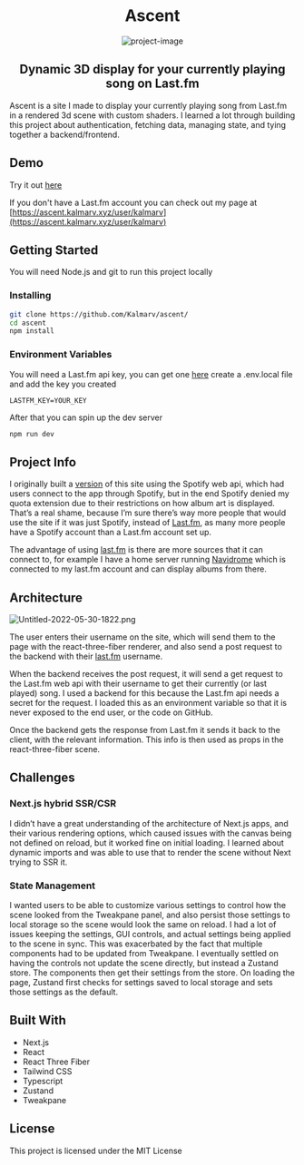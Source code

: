 <h1 align="center" id="title">Ascent</h1>

<p align="center"><img src="https://i.imgur.com/gJY1VJu.jpg" alt="project-image"></p>

<h2 id="description" align="center">Dynamic 3D display for your currently playing song on Last.fm</h2>

Ascent is a site I made to display your currently playing song from Last.fm in a rendered 3d scene with custom shaders. I learned a lot through building this project about authentication, fetching data, managing state, and tying together a backend/frontend.

## Demo

Try it out [here](https://ascent.kalmarv.xyz/)

If you don't have a Last.fm account you can check out my page at [https://ascent.kalmarv.xyz/user/kalmarv](https://ascent.kalmarv.xyz/user/kalmarv)

## Getting Started

You will need Node.js and git to run this project locally

### Installing

```bash
git clone https://github.com/Kalmarv/ascent/
cd ascent
npm install
```

### Environment Variables

You will need a Last.fm api key, you can get one [here](https://www.last.fm/api/account/create)
create a .env.local file and add the key you created
```
LASTFM_KEY=YOUR_KEY
```
After that you can spin up the dev server
```bash
npm run dev
```

## Project Info

I originally built a [version](https://github.com/Kalmarv/Synify) of this site using the Spotify web api, which had users connect to the app through Spotify, but in the end Spotify denied my quota extension due to their restrictions on how album art is displayed. That’s a real shame, because I’m sure there’s way more people that would use the site if it was just Spotify, instead of [Last.fm](http://last.fm), as many more people have a Spotify account than a Last.fm account set up.

The advantage of using [last.fm](http://last.fm) is there are more sources that it can connect to, for example I have a home server running [Navidrome](https://www.navidrome.org/) which is connected to my last.fm account and can display albums from there.

## Architecture

![Untitled-2022-05-30-1822.png](https://i.imgur.com/BvZrTip.png)

The user enters their username on the site, which will send them to the page with the react-three-fiber renderer, and also send a post request to the backend with their [last.fm](http://last.fm) username.

When the backend receives the post request, it will send a get request to the Last.fm web api with their username to get their currently (or last played) song. I used a backend for this because the Last.fm api needs a secret for the request. I loaded this as an environment variable so that it is never exposed to the end user, or the code on GitHub.

Once the backend gets the response from Last.fm it sends it back to the client, with the relevant information. This info is then used as props in the react-three-fiber scene.

## Challenges

### Next.js hybrid SSR/CSR

I didn’t have a great understanding of the architecture of Next.js apps, and their various rendering options, which caused issues with the canvas being not defined on reload, but it worked fine on initial loading. I learned about dynamic imports and was able to use that to render the scene without Next trying to SSR it.

### State Management

I wanted users to be able to customize various settings to control how the scene looked from the Tweakpane panel, and also persist those settings to local storage so the scene would look the same on reload. I had a lot of issues keeping the settings, GUI controls, and actual settings being applied to the scene in sync. This was exacerbated by the fact that multiple components had to be updated from Tweakpane. I eventually settled on having the controls not update the scene directly, but instead a Zustand store. The components then get their settings from the store. On loading the page, Zustand first checks for settings saved to local storage and sets those settings as the default.

## Built With
- Next.js
- React
- React Three Fiber
- Tailwind CSS
- Typescript
- Zustand
- Tweakpane

## License

This project is licensed under the MIT License
